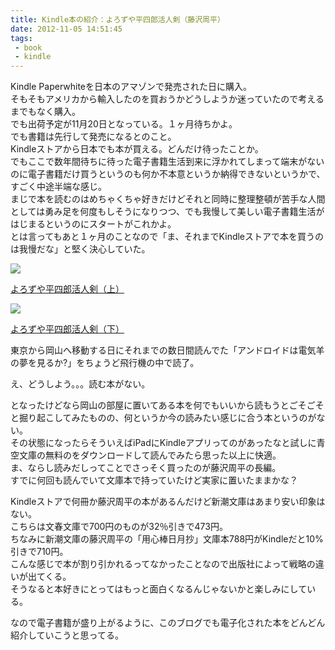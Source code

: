 ```yaml
---
title: Kindle本の紹介：よろずや平四郎活人剣（藤沢周平）
date: 2012-11-05 14:51:45
tags: 
 - book
 - kindle
---
```


Kindle Paperwhiteを日本のアマゾンで発売された日に購入。<br>
そもそもアメリカから輸入したのを買おうかどうしようか迷っていたので考えるまでもなく購入。<br>
でも出荷予定が11月20日となっている。１ヶ月待ちかよ。<br>
でも書籍は先行して発売になるとのこと。<br>
Kindleストアから日本でも本が買える。どんだけ待ったことか。<br>
でもここで数年間待ちに待った電子書籍生活到来に浮かれてしまって端末がないのに電子書籍だけ買うというのも何か不本意というか納得できないというかで、すごく中途半端な感じ。<br>
まじで本を読むのはめちゃくちゃ好きだけどそれと同時に整理整頓が苦手な人間としては勇み足を何度もしそうになりつつ、でも我慢して美しい電子書籍生活がはじまるというのにスタートがこれかよ。<br>
とは言ってもあと１ヶ月のことなので「ま、それまでKindleストアで本を買うのは我慢だな」と堅く決心していた。

<div class="amazon-wrapper">
<p class="amazon-image">
<a href="http://www.amazon.co.jp/gp/product/B009DED9RA/ref=as_li_ss_il?ie=UTF8&camp=247&creative=7399&creativeASIN=B009DED9RA&linkCode=as2&tag=uuuu-22"><img border="0" src="http://ws.assoc-amazon.jp/widgets/q?_encoding=UTF8&ASIN=B009DED9RA&Format=_SL160_&ID=AsinImage&MarketPlace=JP&ServiceVersion=20070822&WS=1&tag=uuuu-22" ></a><img src="http://www.assoc-amazon.jp/e/ir?t=uuuu-22&l=as2&o=9&a=B009DED9RA" width="1" height="1" border="0" alt="" style="border:none !important; margin:0px !important;" />
<p class="amazon-text">
<a href="http://www.amazon.co.jp/gp/product/B009DED9RA/ref=as_li_ss_tl?ie=UTF8&camp=247&creative=7399&creativeASIN=B009DED9RA&linkCode=as2&tag=uuuu-22">よろずや平四郎活人剣（上）</a><img src="http://www.assoc-amazon.jp/e/ir?t=uuuu-22&l=as2&o=9&a=B009DED9RA" width="1" height="1" border="0" alt="" style="border:none !important; margin:0px !important;" />

</div>
<div class="amazon-wrapper">
<p class="amazon-image">
<a href="http://www.amazon.co.jp/gp/product/B009DED9U2/ref=as_li_ss_il?ie=UTF8&camp=247&creative=7399&creativeASIN=B009DED9U2&linkCode=as2&tag=uuuu-22"><img border="0" src="http://ws.assoc-amazon.jp/widgets/q?_encoding=UTF8&ASIN=B009DED9U2&Format=_SL160_&ID=AsinImage&MarketPlace=JP&ServiceVersion=20070822&WS=1&tag=uuuu-22" ></a><img src="http://www.assoc-amazon.jp/e/ir?t=uuuu-22&l=as2&o=9&a=B009DED9U2" width="1" height="1" border="0" alt="" style="border:none !important; margin:0px !important;" />

<p class="amazon-text">
<a href="http://www.amazon.co.jp/gp/product/B009DED9U2/ref=as_li_ss_tl?ie=UTF8&camp=247&creative=7399&creativeASIN=B009DED9U2&linkCode=as2&tag=uuuu-22">よろずや平四郎活人剣（下）</a><img src="http://www.assoc-amazon.jp/e/ir?t=uuuu-22&l=as2&o=9&a=B009DED9U2" width="1" height="1" border="0" alt="" style="border:none !important; margin:0px !important;" />

</div>

東京から岡山へ移動する日にそれまでの数日間読んでた「アンドロイドは電気羊の夢を見るか?」をちょうど飛行機の中で読了。

え、どうしよう。。。読む本がない。

となったけどなら岡山の部屋に置いてある本を何でもいいから読もうとごそごそと掘り起こしてみたものの、何というか今の読みたい感じに合う本というのがない。<br>
その状態になったらそういえばiPadにKindleアプリってのがあったなと試しに青空文庫の無料のをダウンロードして読んでみたら思った以上に快適。<br>
ま、ならし読みだしってことでさっそく買ったのが藤沢周平の長編。<br>
すでに何回も読んでいて文庫本で持っていたけど実家に置いたままかな？

Kindleストアで何冊か藤沢周平の本があるんだけど新潮文庫はあまり安い印象はない。<br>
こちらは文春文庫で700円のものが32％引きで473円。<br>
ちなみに新潮文庫の藤沢周平の「用心棒日月抄」文庫本788円がKindleだと10%引きで710円。<br>
こんな感じで本が割り引かれるってなかったことなので出版社によって戦略の違いが出てくる。<br>
そうなると本好きにとってはもっと面白くなるんじゃないかと楽しみにしている。

なので電子書籍が盛り上がるように、このブログでも電子化された本をどんどん紹介していこうと思ってる。
